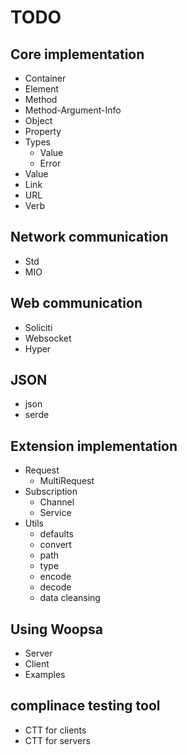 # TODO


## Core implementation

- Container
- Element
- Method
- Method-Argument-Info
- Object
- Property
- Types
  - Value
  - Error
- Value
- Link
- URL
- Verb

## Network communication

- Std
- MIO

## Web communication

- Soliciti
- Websocket
- Hyper

## JSON

- json
- serde

## Extension implementation

- Request
  - MultiRequest
- Subscription
  - Channel
  - Service
- Utils
  - defaults
  - convert
  - path
  - type
  - encode
  - decode
  - data cleansing

## Using Woopsa

- Server
- Client
- Examples

## complinace testing tool

- CTT for clients
- CTT for servers
